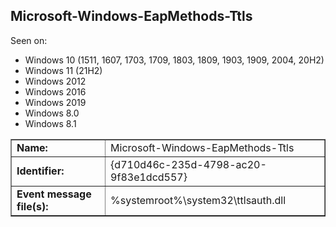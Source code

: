 ## Microsoft-Windows-EapMethods-Ttls

Seen on:
* Windows 10 (1511, 1607, 1703, 1709, 1803, 1809, 1903, 1909, 2004, 20H2)
* Windows 11 (21H2)
* Windows 2012
* Windows 2016
* Windows 2019
* Windows 8.0
* Windows 8.1

<table border="1" class="docutils">
  <tbody>
    <tr>
      <td><b>Name:</b></td>
      <td>Microsoft-Windows-EapMethods-Ttls</td>
    </tr>
    <tr>
      <td><b>Identifier:</b></td>
      <td>{d710d46c-235d-4798-ac20-9f83e1dcd557}</td>
    </tr>
    <tr>
      <td><b>Event message file(s):</b></td>
      <td>%systemroot%\system32\ttlsauth.dll</td>
    </tr>
  </tbody>
</table>

&nbsp;


